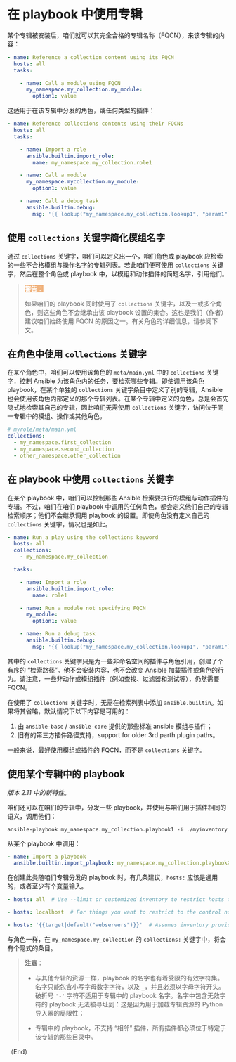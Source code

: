 # 在 playbook 中使用专辑

某个专辑被安装后，咱们就可以其完全合格的专辑名称（FQCN），来该专辑的内容：


```yaml
- name: Reference a collection content using its FQCN
  hosts: all
  tasks:

    - name: Call a module using FQCN
      my_namespace.my_collection.my_module:
        option1: value
```

这适用于在该专辑中分发的角色，或任何类型的插件：


```yaml
- name: Reference collections contents using their FQCNs
  hosts: all
  tasks:

    - name: Import a role
      ansible.builtin.import_role:
        name: my_namespace.my_collection.role1

    - name: Call a module
      my_namespace.mycollection.my_module:
        option1: value

    - name: Call a debug task
      ansible.builtin.debug:
        msg: '{{ lookup("my_namespace.my_collection.lookup1", "param1") | my_namespace.my_collection.filter1 }}'
```


## 使用 `collections` 关键字简化模组名字

通过 `collections` 关键字，咱们可以定义出一个，咱们角色或 playbook 应检索的一些不合格模组与操作名字的专辑列表。若此咱们便可使用 `collections` 关键字，然后在整个角色或 playbook 中，以模组和动作插件的简短名字，引用他们。


> <span style="background-color: #f0b37e; color: white; width: 100%"> **警告**：</span>
>
> 如果咱们的 playbook 同时使用了 `collections` 关键字，以及一或多个角色，则这些角色不会继承由该 playbook 设置的集合。这也是我们（作者）建议咱们始终使用 FQCN 的原因之一。有关角色的详细信息，请参阅下文。


## 在角色中使用 `collections` 关键字


在某个角色中，咱们可以使用该角色的 `meta/main.yml` 中的 `collections` 关键字，控制 Ansible 为该角色内的任务，要检索哪些专辑。即使调用该角色 playbook，在某个单独的 `collections` 关键字条目中定义了别的专辑，Ansible 也会使用该角色内部定义的那个专辑列表。在某个专辑中定义的角色，总是会首先隐式地检索其自己的专辑，因此咱们无需使用 `collections` 关键字，访问位于同一专辑中的模组、操作或其他角色。


```yaml
# myrole/meta/main.yml
collections:
  - my_namespace.first_collection
  - my_namespace.second_collection
  - other_namespace.other_collection
```

## 在 playbook 中使用 `collections` 关键字

在某个 playbook 中，咱们可以控制那些 Ansible 检索要执行的模组与动作插件的专辑。不过，咱们在咱们 playbook 中调用的任何角色，都会定义他们自己的专辑检索顺序；他们不会继承调用 playbook 的设置。即使角色没有定义自己的 `collections` 关键字，情况也是如此。


```yaml
- name: Run a play using the collections keyword
  hosts: all
  collections:
    - my_namespace.my_collection

  tasks:

    - name: Import a role
      ansible.builtin.import_role:
        name: role1

    - name: Run a module not specifying FQCN
      my_module:
        option1: value

    - name: Run a debug task
      ansible.builtin.debug:
        msg: '{{ lookup("my_namespace.my_collection.lookup1", "param1")| my_namespace.my_collection.filter1 }}'
```


其中的 `collections` 关键字只是为一些非命名空间的插件与角色引用，创建了个有序的 “检索路径”。他不会安装内容，也不会改变 Ansible 加载插件或角色的行为。请注意，一些非动作或模组插件（例如查找、过滤器和测试等），仍然需要 FQCN。


在使用了 `collections` 关键字时，无需在检索列表中添加 `ansible.builtin`。如果将其省略，默认情况下以下内容是可用的：

1. 由 `ansible-base` / `ansible-core` 提供的那些标准 ansible 模组与插件；
2. 旧有的第三方插件路径支持，support for older 3rd parth plugin paths。


一般来说，最好使用模组或插件的 FQCN，而不是 `collections` 关键字。


## 使用某个专辑中的 playbook


*版本 2.11 中的新特性*。


咱们还可以在咱们的专辑中，分发一些 playbook，并使用与咱们用于插件相同的语义，调用他们：


```console
ansible-playbook my_namespace.my_collection.playbook1 -i ./myinventory
```

从某个 playbook 中调用：


```yaml
- name: Import a playbook
  ansible.builtin.import_playbook: my_namespace.my_collection.playbookX
```


在创建此类随咱们专辑分发的 playbook 时，有几条建议，`hosts:` 应该是通用的，或者至少有个变量输入。


```yaml
- hosts: all  # Use --limit or customized inventory to restrict hosts targeted

- hosts: localhost  # For things you want to restrict to the control node

- hosts: '{{target|default("webservers")}}'  # Assumes inventory provides a 'webservers' group, but can also use ``-e 'target=host1,host2'``
```

与角色一样，在 `my_namespace.my_collection` 的 `collections:` 关键字中，将会有个隐式的条目。


> **注意**：
>
> - 与其他专辑的资源一样，playbook 的名字也有着受限的有效字符集。名字只能包含小写字母数字字符，以及 `_`，并且必须以字母字符开头。破折号 `'-'` 字符不适用于专辑中的 playbook 名字。名字中包含无效字符的 playbook 无法被寻址到：这是因为用于加载专辑资源的 Python 导入器的局限性；
>
> - 专辑中的 playbook，不支持 “相邻” 插件，所有插件都必须位于特定于该专辑的那些目录中。


（End）

